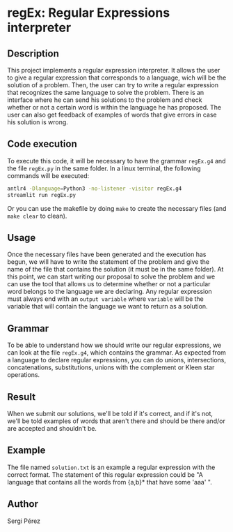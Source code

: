 # regEx: Regular Expressions interpreter

## Description

This project implements a regular expression interpreter. It allows the user to give a regular expression that corresponds to a language, wich will be the solution of a problem. Then, the user can try to write a regular expression that recognizes the same language to solve the problem. There is an interface where he can send his solutions to the problem and check whether or not a certain word is within the language he has proposed. The user can also get feedback of examples of words that give errors in case his solution is wrong.

## Code execution

To execute this code, it will be necessary to have the grammar `regEx.g4` and the file `regEx.py` in the same folder. In a linux terminal, the following commands will be executed:

```bash
antlr4 -Dlanguage=Python3 -no-listener -visitor regEx.g4
streamlit run regEx.py
```
Or you can use the makefile by doing `make` to create the necessary files (and `make clear` to clean).

## Usage

Once the necessary files have been generated and the execution has begun, we will have to write the statement of the problem and give the name of the file that contains the solution (it must be in the same folder). At this point, we can start writing our proposal to solve the problem and we can use the tool that allows us to determine whether or not a particular word belongs to the language we are declaring.
Any regular expression must always end with an `output variable` where `variable` will be the variable that will contain the language we want to return as a solution.

## Grammar

To be able to understand how we should write our regular expressions, we can look at the file `regEx.g4`, which contains the grammar. As expected from a language to declare regular expressions, you can do unions, intersections, concatenations, substitutions, unions with the complement or Kleen star operations.

## Result

When we submit our solutions, we'll be told if it's correct, and if it's not, we'll be told examples of words that aren't there and should be there and/or are accepted and shouldn't be.

## Example

The file named `solution.txt` is an example a regular expression with the correct format. The statement of this regular expression could be "A language that contains all the words from {a,b}* that have some 'aaa' ".

## Author

Sergi Pérez

